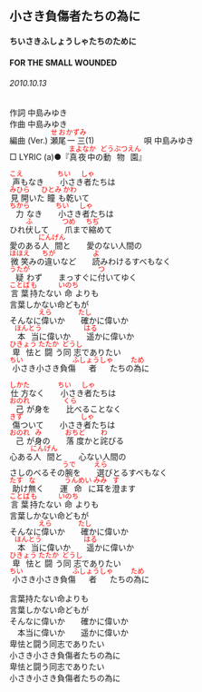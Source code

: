 <style type="text/css">
	ruby{
	    ruby-position: over;
	}
	ruby > rt{font-size: 12px;color:red;}
	p{font:16px;font-size: '楷体'}
</style>
## 小さき負傷者たちの為に
#### ちいさきふしょうしゃたちのために
#### FOR THE SMALL WOUNDED
###### 2010.10.13


作詞     中島みゆき　　　　　   
作曲      中島みゆき  　　　   
編曲 (Ver.) <ruby><rb>瀬尾</rb><rp>(</rp><rt>せお</rt><rp>)</rp></ruby><ruby><rb>一三</rb><rp>(</rp><rt>かずみ</rt><rp>)</rp></ruby>(1)　　　　　　
唄  中島みゆき        
□ LYRIC (a)●『<ruby><rb>真夜中</rb><rp>(</rp><rt>まよなか</rt><rp>)</rp></ruby>の<ruby><rb>動物園</rb><rp>(</rp><rt>どうぶつえん</rt><rp>)</rp></ruby>』   
   
<ruby><rb>声</rb><rp>(</rp><rt>こえ</rt><rp>)</rp></ruby>もなき　　<ruby><rb>小</rb><rp>(</rp><rt>ちい</rt><rp>)</rp></ruby>さき<ruby><rb>者</rb><rp>(</rp><rt>しゃ</rt><rp>)</rp></ruby>たちは   
<ruby><rb>見開</rb><rp>(</rp><rt>みひら</rt><rp>)</rp></ruby>いた<ruby><rb>瞳</rb><rp>(</rp><rt>ひとみ</rt><rp>)</rp></ruby>も<ruby><rb>乾</rb><rp>(</rp><rt>かわ</rt><rp>)</rp></ruby>いて   
<ruby><rb>力</rb><rp>(</rp><rt>ちから</rt><rp>)</rp></ruby>なき　　<ruby><rb>小</rb><rp>(</rp><rt>ちい</rt><rp>)</rp></ruby>さき<ruby><rb>者</rb><rp>(</rp><rt>しゃ</rt><rp>)</rp></ruby>たちは   
ひれ<ruby><rb>伏</rb><rp>(</rp><rt>ふ</rt><rp>)</rp></ruby>して　　<ruby><rb>爪</rb><rp>(</rp><rt>つめ</rt><rp>)</rp></ruby>まで<ruby><rb>縮</rb><rp>(</rp><rt>ちぢ</rt><rp>)</rp></ruby>めて   
愛のある<ruby><rb>人間</rb><rp>(</rp><rt>にんげん</rt><rp>)</rp></ruby>と　　愛のない人間の   
<ruby><rb>微笑</rb><rp>(</rp><rt>ほほえ</rt><rp>)</rp></ruby>みの<ruby><rb>違</rb><rp>(</rp><rt>ちが</rt><rp>)</rp></ruby>いなど　　<ruby><rb>読</rb><rp>(</rp><rt>よ</rt><rp>)</rp></ruby>みわけるすべもなく   
<ruby><rb>疑</rb><rp>(</rp><rt>うたが</rt><rp>)</rp></ruby>わず　　まっすぐに<ruby><rb>付</rb><rp>(</rp><rt>つ</rt><rp>)</rp></ruby>いてゆく   
<ruby><rb>言葉</rb><rp>(</rp><rt>ことば</rt><rp>)</rp></ruby><ruby><rb>持</rb><rp>(</rp><rt>も</rt><rp>)</rp></ruby>たない<ruby><rb>命</rb><rp>(</rp><rt>いのち</rt><rp>)</rp></ruby>よりも   
言葉しかない命どもが   
そんなに<ruby><rb>偉</rb><rp>(</rp><rt>えら</rt><rp>)</rp></ruby>いか　　<ruby><rb>確</rb><rp>(</rp><rt>たし</rt><rp>)</rp></ruby>かに偉いか   
　<ruby><rb>本当</rb><rp>(</rp><rt>ほんとう</rt><rp>)</rp></ruby>に偉いか　　<ruby><rb>遥</rb><rp>(</rp><rt>はる</rt><rp>)</rp></ruby>かに偉いか   
<ruby><rb>卑怯</rb><rp>(</rp><rt>ひきょう</rt><rp>)</rp></ruby>と<ruby><rb>闘</rb><rp>(</rp><rt>たたか</rt><rp>)</rp></ruby>う<ruby><rb>同志</rb><rp>(</rp><rt>どうし</rt><rp>)</rp></ruby>でありたい   
<ruby><rb>小</rb><rp>(</rp><rt>ちい</rt><rp>)</rp></ruby>さき小さき負傷<ruby><rb>者</rb><rp>(</rp><rt>ふしょうしゃ</rt><rp>)</rp></ruby>たちの<ruby><rb>為</rb><rp>(</rp><rt>ため</rt><rp>)</rp></ruby>に   
   
<ruby><rb>仕方</rb><rp>(</rp><rt>しかた</rt><rp>)</rp></ruby>なく　　<ruby><rb>小</rb><rp>(</rp><rt>ちい</rt><rp>)</rp></ruby>さき<ruby><rb>者</rb><rp>(</rp><rt>しゃ</rt><rp>)</rp></ruby>たちは   
<ruby><rb>己</rb><rp>(</rp><rt>おのれ</rt><rp>)</rp></ruby>が身を　　<ruby><rb>比</rb><rp>(</rp><rt>くら</rt><rp>)</rp></ruby>べることなく   
<ruby><rb>傷</rb><rp>(</rp><rt>きず</rt><rp>)</rp></ruby>ついて　　小さき<ruby><rb>者</rb><rp>(</rp><rt>しゃ</rt><rp>)</rp></ruby>たちは   
<ruby><rb>己</rb><rp>(</rp><rt>おのれ</rt><rp>)</rp></ruby>が<ruby><rb>身</rb><rp>(</rp><rt>み</rt><rp>)</rp></ruby>の　　<ruby><rb>落度</rb><rp>(</rp><rt>おちど</rt><rp>)</rp></ruby>かと<ruby><rb>詫</rb><rp>(</rp><rt>わ</rt><rp>)</rp></ruby>びる   
心ある<ruby><rb>人間</rb><rp>(</rp><rt>にんげん</rt><rp>)</rp></ruby>と　　心ない人間の   
さしのべるその<ruby><rb>腕</rb><rp>(</rp><rt>うで</rt><rp>)</rp></ruby>を　　<ruby><rb>選</rb><rp>(</rp><rt>えら</rt><rp>)</rp></ruby>びとるすべもなく   
<ruby><rb>助</rb><rp>(</rp><rt>たす</rt><rp>)</rp></ruby>け<ruby><rb>無</rb><rp>(</rp><rt>な</rt><rp>)</rp></ruby>く　　運<ruby><rb>命</rb><rp>(</rp><rt>うんめい</rt><rp>)</rp></ruby>に<ruby><rb>耳</rb><rp>(</rp><rt>みみ</rt><rp>)</rp></ruby>を<ruby><rb>澄</rb><rp>(</rp><rt>す</rt><rp>)</rp></ruby>ます   
<ruby><rb>言葉</rb><rp>(</rp><rt>ことば</rt><rp>)</rp></ruby><ruby><rb>持</rb><rp>(</rp><rt>も</rt><rp>)</rp></ruby>たない<ruby><rb>命</rb><rp>(</rp><rt>いのち</rt><rp>)</rp></ruby>よりも   
言葉しかない命どもが   
そんなに<ruby><rb>偉</rb><rp>(</rp><rt>えら</rt><rp>)</rp></ruby>いか　　<ruby><rb>確</rb><rp>(</rp><rt>たし</rt><rp>)</rp></ruby>かに偉いか   
　<ruby><rb>本当</rb><rp>(</rp><rt>ほんとう</rt><rp>)</rp></ruby>に偉いか　　<ruby><rb>遥</rb><rp>(</rp><rt>はる</rt><rp>)</rp></ruby>かに偉いか   
<ruby><rb>卑怯</rb><rp>(</rp><rt>ひきょう</rt><rp>)</rp></ruby>と<ruby><rb>闘</rb><rp>(</rp><rt>たたか</rt><rp>)</rp></ruby>う<ruby><rb>同志</rb><rp>(</rp><rt>どうし</rt><rp>)</rp></ruby>でありたい   
<ruby><rb>小</rb><rp>(</rp><rt>ちい</rt><rp>)</rp></ruby>さき小さき負傷<ruby><rb>者</rb><rp>(</rp><rt>ふしょうしゃ</rt><rp>)</rp></ruby>たちの<ruby><rb>為</rb><rp>(</rp><rt>ため</rt><rp>)</rp></ruby>に   
   
言葉持たない命よりも   
言葉しかない命どもが   
そんなに偉いか　　確かに偉いか   
　本当に偉いか　　遥かに偉いか   
卑怯と闘う同志でありたい   
小さき小さき負傷者たちの為に   
卑怯と闘う同志でありたい   
小さき小さき負傷者たちの為に   